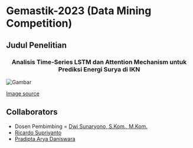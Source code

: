 # Gemastik-2023 (Data Mining Competition)

## Judul Penelitian
<h3 align="center", color = "orange">Analisis Time-Series LSTM dan Attention Mechanism untuk Prediksi Energi Surya di IKN</h3>

![Gambar](https://www.build-review.com/wp-content/uploads/2022/06/Government-Solar-Scheme.jpg)

[Image source](https://www.build-review.com/wp-content/uploads/2022/06/Government-Solar-Scheme.jpg)

## Collaborators
- Dosen Pembimbing = [Dwi Sunaryono, S.Kom., M.Kom.](https://www.its.ac.id/informatika/id/profil-dwi-sunaryono/)
- [Ricardo Supriyanto](https://github.com/Ricardo08S)
- [Pradipta Arya Daniswara](https://github.com/SomeRandomDolphin)
